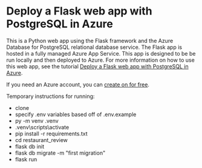 # Deploy a Flask web app with PostgreSQL in Azure

This is a Python web app using the Flask framework and the Azure Database for PostgreSQL relational database service. The Flask app is hosted in a fully managed Azure App Service. This app is designed to be be run locally and then deployed to Azure. For more information on how to use this web app, see the tutorial [Deploy a Flask web app with PostgreSQL in Azure](TBD).

If you need an Azure account, you can [create on for free](https://azure.microsoft.com/en-us/free/).

Temporary instructions for running:

* clone
* specify .env variables based off of .env.example
* py -m venv .venv
* .venv\scripts\activate
* pip install -r requirements.txt
* cd restaurant_review
* flask db init
* flask db migrate -m "first migration"
* flask run
